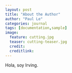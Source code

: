 ```yaml
---
layout: post
title: "About the Author"
author: "Paul Le"
categories: journal
tags: [documentation,sample]
image:
  feature: cutting.jpg
  teaser: cutting-teaser.jpg
  credit:
  creditlink:
---
```


Hola, soy Irving.
